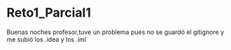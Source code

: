 # Reto1_Parcial1
Buenas noches profesor,tuve un problema pues no se guardó el gitignore y me subió los .idea y los .iml
